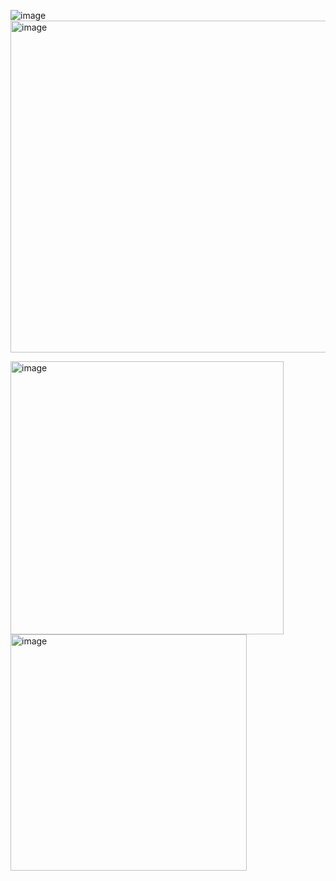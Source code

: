 ![image](https://github.com/user-attachments/assets/b2d8f278-1e01-49e9-afe8-91a20ad3878f)
<img width="531" alt="image" src="https://github.com/user-attachments/assets/94c8de68-6bbe-4786-970b-e1b238d64c60">



<img width="437" alt="image" src="https://github.com/user-attachments/assets/6f81f136-f34b-4a32-942b-a09f016fe8be">









<img width="378" alt="image" src="https://github.com/user-attachments/assets/9307d50b-80ed-49ca-a724-f0f32a69fc93">







